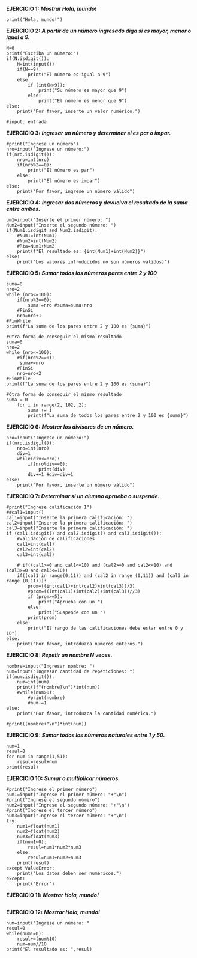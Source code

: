 **EJERCICIO 1:** ***Mostrar Hola, mundo!***
```
print("Hola, mundo!")
```
**EJERCICIO 2:** ***A partir de un número ingresado diga si es mayor, menor o igual a 9.***
```
N=0
print("Escriba un número:")
if(N.isdigit()):
    N=int(input())
    if(N==9):
        print("El número es igual a 9")
    else:
        if (int(N>9)):
            print("Su número es mayor que 9")
        else:
            print("El número es menor que 9")
else:
    print("Por favor, inserte un valor numérico.")

#input: entrada
```
**EJERCICIO 3:** ***Ingresar un número y determinar si es par o impar.***
```
#print("Ingrese un número")
nro=input("Ingrese un número:")
if(nro.isdigit()):
    nro=int(nro)
    if(nro%2==0):
        print("El número es par")
    else:
        print("El número es impar")
else:
    print("Por favor, ingrese un número válido")
```
**EJERCICIO 4:** ***Ingresar dos números y devuelva el resultado de la suma entre ambos.***
```
um1=input("Inserte el primer número: ")
Num2=input("Inserte el segundo número: ")
if(Num1.isdigit and Num2.isdigit):
    #Num1=int(Num1)
    #Num2=int(Num2)
    #Rta=Num1+Num2
    print(f"El resultado es: {int(Num1)+int(Num2)}")
else:
    print("Los valores introducidos no son números válidos)")
```
**EJERCICIO 5:** ***Sumar todos los números pares entre 2 y 100***
```
suma=0
nro=2
while (nro<=100):
    if(nro%2==0):
        suma+=nro #suma=suma+nro
    #FinSi    
    nro=nro+1
#FinWhile
print(f"La suma de los pares entre 2 y 100 es {suma}")

#Otra forma de conseguir el mismo resultado
suma=0
nro=2
while (nro<=100):
    #if(nro%2==0):
     suma+=nro
    #FinSi    
    nro=nro+2
#FinWhile
print(f"La suma de los pares entre 2 y 100 es {suma}")

#Otra forma de conseguir el mismo resultado
suma = 0
    for i in range(2, 102, 2):
        suma += i
        print(f"La suma de todos los pares entre 2 y 100 es {suma}")
```
**EJERCICIO 6:** ***Mostrar los divisores de un número.***
```
nro=input("Ingrese un número:")
if(nro.isdigit()):
    nro=int(nro)
    div=1
    while(div<=nro):
        if(nro%div==0):
            print(div)
        div+=1 #div=div+1
else:
    print("Por favor, inserte un número válido")
```
**EJERCICIO 7:** ***Determinar si un alumno aprueba o suspende.***
```
#print("Ingrese calificación 1")
##cal1=input()
cal1=input("Inserte la primera calificación: ")
cal2=input("Inserte la primera calificación: ")
cal3=input("Inserte la primera calificación: ")
if (cal1.isdigit() and cal2.isdigit() and cal3.isdigit()):
    #validación de calificaciones
    cal1=int(cal1)
    cal2=int(cal2)
    cal3=int(cal3)

    # if((cal1>=0 and cal1<=10) and (cal2>=0 and cal2<=10) and (cal3>=0 and cal3<=10))
    if((cal1 in range(0,11)) and (cal2 in range (0,11)) and (cal3 in range (0,11))):
        prom=((int(cal1)+int(cal2)+int(cal3))/3)
        #prom=((int(cal1)+int(cal2)+int(cal3))//3)
        if (prom>=5):
            print("Aprueba con un ")
        else:
            print("Suspende con un ")
        print(prom)
    else:
        print("El rango de las calificaciones debe estar entre 0 y 10")
else:
    print("Por favor, introduzca números enteros.")
```
**EJERCICIO 8:** ***Repetir un nombre N veces.***
```
nombre=input("Ingresar nombre: ")
num=input("Ingresar cantidad de repeticiones: ")
if(num.isdigit()):
    num=int(num)
    print((f"{nombre}\n")*int(num))
    #while(num>0):
        #print(nombre)
        #num-=1
else:
    print("Por favor, introduzca la cantidad numérica.")

#print((nombre+"\n")*int(num))
```
**EJERCICIO 9:** ***Sumar todos los números naturales entre 1 y 50.***
```
num=1
resul=0
for num in range(1,51):
    resul=resul+num
print(resul)
```
**EJERCICIO 10:** ***Sumar o multiplicar números.***
```
#print("Ingrese el primer número")
num1=input("Ingrese el primer número: "+"\n")
#print("Ingrese el segundo número")
num2=input("Ingrese el segundo número: "+"\n")
#print("Ingrese el tercer número")
num3=input("Ingrese el tercer número: "+"\n")
try:
    num1=float(num1)
    num2=float(num2)
    num3=float(num3)
    if(num1<0):
        resul=num1*num2*num3
    else:
        resul=num1+num2+num3
    print(resul)
except ValueError:
    print("Los datos deben ser numéricos.")
except:
    print("Error")
```
**EJERCICIO 11:** ***Mostrar Hola, mundo!***
```
```
**EJERCICIO 12:** ***Mostrar Hola, mundo!***
```
num=input("Ingrese un número: "
resul=0
while(num!=0):
    resul+=(num%10)
    num=num//10
print("El resultado es: ",resul)
```